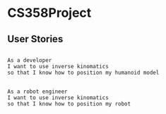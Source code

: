 # CS358Project

## User Stories

<!-- 
    As a <specific user>
    I want <something in software>
    so that <some benefit>
-->

 ##

    As a developer
    I want to use inverse kinomatics
    so that I know how to position my humanoid model

 ##

    As a robot engineer
    I want to use inverse kinomatics
    so that I know how to position my robot


